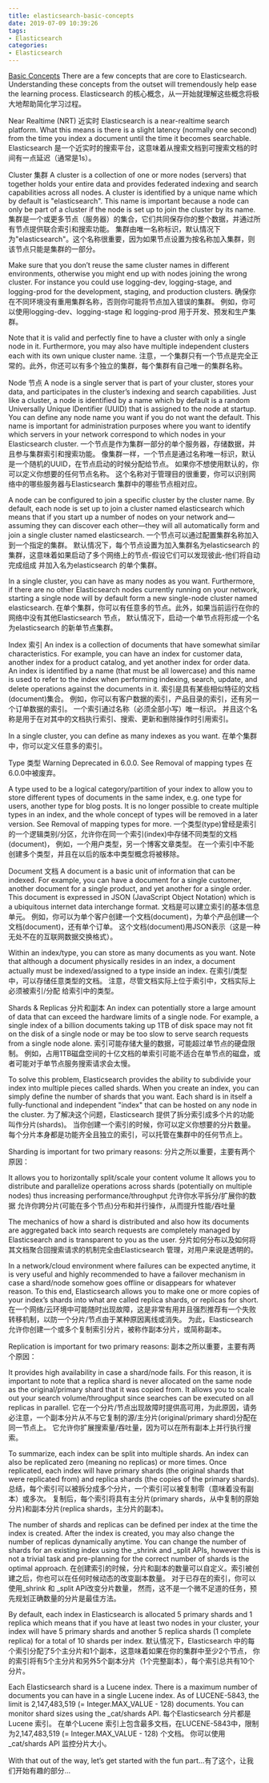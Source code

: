 ```yaml
---
title: elasticsearch-basic-concepts
date: 2019-07-09 10:39:26
tags:
- Elasticsearch
categories:
- Elasticsearch
---
```

[Basic Concepts](https://www.elastic.co/guide/en/elasticsearch/reference/6.5/getting-started-concepts.html#getting-started-concepts)
There are a few concepts that are core to Elasticsearch. 
Understanding these concepts from the outset will tremendously help ease the learning process.
Elasticsearch 的核心概念，从一开始就理解这些概念将极大地帮助简化学习过程。

Near Realtime (NRT)
近实时
Elasticsearch is a near-realtime search platform. 
What this means is there is a slight latency (normally one second) 
from the time you index a document until the time it becomes searchable.
Elasticsearch 是一个近实时的搜索平台，这意味着从搜索文档到可搜索文档的时间有一点延迟（通常是1s）。
<!-- more -->
Cluster
集群
A cluster is a collection of one or more nodes (servers) that together holds your entire data 
and provides federated indexing and search capabilities across all nodes. 
A cluster is identified by a unique name which by default is "elasticsearch". 
This name is important because a node can only be part of a cluster if the node is set up to join the cluster by its name.
集群是一个或更多节点（服务器）的集合，它们共同保存你的整个数据，并通过所有节点提供联合索引和搜索功能。
集群由唯一名称标识，默认情况下为"elasticsearch"。这个名称很重要，因为如果节点设置为按名称加入集群，则该节点只能是集群的一部分。

Make sure that you don’t reuse the same cluster names in different environments, 
otherwise you might end up with nodes joining the wrong cluster. 
For instance you could use logging-dev, logging-stage, and logging-prod for the development, staging, and production clusters.
确保你在不同环境没有重用集群名称，否则你可能将节点加入错误的集群。
例如，你可以使用logging-dev、logging-stage 和 logging-prod 用于开发、预发和生产集群。

Note that it is valid and perfectly fine to have a cluster with only a single node in it. 
Furthermore, you may also have multiple independent clusters each with its own unique cluster name.
注意，一个集群只有一个节点是完全正常的。此外，你还可以有多个独立的集群，每个集群有自己唯一的集群名称。

Node
节点
A node is a single server that is part of your cluster, stores your data, 
and participates in the cluster’s indexing and search capabilities. Just like a cluster, 
a node is identified by a name which by default is a random Universally Unique IDentifier (UUID) 
that is assigned to the node at startup. 
You can define any node name you want if you do not want the default. 
This name is important for administration purposes where you want to 
identify which servers in your network correspond to which nodes in your Elasticsearch cluster.
一个节点是作为集群一部分的单个服务器，存储数据，并且参与集群索引和搜索功能。
像集群一样，一个节点是通过名称唯一标识，默认是一个随机的UUID，在节点启动的时候分配给节点。
如果你不想使用默认的，你可以定义你想要的任何节点名称。
这个名称对于管理目的很重要，你可以识别网络中的哪些服务器与Elasticsearch 集群中的哪些节点相对应。

A node can be configured to join a specific cluster by the cluster name. 
By default, each node is set up to join a cluster named elasticsearch which means that if you start up a number of 
nodes on your network and—​assuming they can discover each other—​they will all automatically 
form and join a single cluster named elasticsearch.
一个节点可以通过配置集群名称加入到一个指定的集群。
默认情况下，每个节点设置为加入集群名为elasticsearch 的集群，这意味着如果启动了多个网络上的节点-假设它们可以发现彼此-他们将自动完成组成
并加入名为elasticsearch 的单个集群。

In a single cluster, you can have as many nodes as you want. 
Furthermore, if there are no other Elasticsearch nodes currently running on your network, 
starting a single node will by default form a new single-node cluster named elasticsearch.
在单个集群，你可以有任意多的节点。此外，如果当前运行在你的网络中没有其他Elasticsearch 节点，
默认情况下，启动一个单节点将形成一个名为elasticsearch 的新单节点集群。

Index
索引
An index is a collection of documents that have somewhat similar characteristics. 
For example, you can have an index for customer data, another index for a product catalog, 
and yet another index for order data. An index is identified by a name (that must be all lowercase) 
and this name is used to refer to the index when performing indexing, search, update, and delete operations against the documents in it.
索引是具有某些相似特征的文档(document)集合。
例如，你可以有客户数据的索引，产品目录的索引，还有另一个订单数据的索引。
一个索引通过名称（必须全部小写）唯一标识。
并且这个名称是用于在对其中的文档执行索引、搜索、更新和删除操作时引用索引。

In a single cluster, you can define as many indexes as you want.
在单个集群中，你可以定义任意多的索引。

Type
类型
Warning
Deprecated in 6.0.0.
See Removal of mapping types
在6.0.0中被废弃。

A type used to be a logical category/partition of your index to allow you to 
store different types of documents in the same index, e.g. one type for users, 
another type for blog posts. 
It is no longer possible to create multiple types in an index, 
and the whole concept of types will be removed in a later version. See Removal of mapping types for more.
一个类型(type)曾经是索引的一个逻辑类别/分区，允许你在同一个索引(index)中存储不同类型的文档(document)，
例如，一个用户类型，另一个博客文章类型。
在一个索引中不能创建多个类型，并且在以后的版本中类型概念将被移除。

Document
文档
A document is a basic unit of information that can be indexed. 
For example, you can have a document for a single customer, another document for a single product, 
and yet another for a single order. This document is expressed in JSON (JavaScript Object Notation) 
which is a ubiquitous internet data interchange format.
文档是可以建立索引的基本信息单元。
例如，你可以为单个客户创建一个文档(document)，为单个产品创建一个文档(document)，还有单个订单。
这个文档(document)用JSON表示（这是一种无处不在的互联网数据交换格式）。

Within an index/type, you can store as many documents as you want. 
Note that although a document physically resides in an index, 
a document actually must be indexed/assigned to a type inside an index.
在索引/类型中，可以存储任意类型的文档。
注意，尽管文档实际上位于索引中，文档实际上必须被索引/分配 给索引中的类型。

Shards & Replicas
分片和副本
An index can potentially store a large amount of data that can exceed the hardware limits of a single node. 
For example, a single index of a billion documents taking up 1TB of disk space may not fit on the disk 
of a single node or may be too slow to serve search requests from a single node alone.
索引可能存储大量的数据，可能超过单节点的硬盘限制。
例如，占用1TB磁盘空间的十亿文档的单索引可能不适合在单节点的磁盘，或者可能对于单节点服务搜索请求会太慢。

To solve this problem, Elasticsearch provides the ability to subdivide your index into multiple pieces called shards. 
When you create an index, you can simply define the number of shards that you want. 
Each shard is in itself a fully-functional and independent "index" that can be hosted on any node in the cluster.
为了解决这个问题，Elasticsearch 提供了拆分索引成多个片的功能叫作分片(shards)。
当你创建一个索引的时候，你可以定义你想要的分片数量。
每个分片本身都是功能齐全且独立的索引，可以托管在集群中的任何节点上。

Sharding is important for two primary reasons:
分片之所以重要，主要有两个原因：

It allows you to horizontally split/scale your content volume
It allows you to distribute and parallelize operations across shards (potentially on multiple nodes) thus increasing performance/throughput
允许你水平拆分/扩展你的数据
允许你跨分片(可能在多个节点)分布和并行操作，从而提升性能/吞吐量

The mechanics of how a shard is distributed and also how its documents are aggregated back into search requests 
are completely managed by Elasticsearch and is transparent to you as the user.
分片如何分布以及如何将其文档聚合回搜索请求的机制完全由Elasticsearch 管理，对用户来说是透明的。

In a network/cloud environment where failures can be expected anytime, it is very useful and highly recommended to 
have a failover mechanism in case a shard/node somehow goes offline or disappears for whatever reason. 
To this end, Elasticsearch allows you to make one or more copies 
of your index’s shards into what are called replica shards, or replicas for short.
在一个网络/云环境中可能随时出现故障，这是非常有用并且强烈推荐有一个失败转移机制，以防一个分片/节点由于某种原因离线或消失。
为此，Elasticsearch 允许你创建一个或多个复制索引分片，被称作副本分片，或简称副本。

Replication is important for two primary reasons:
副本之所以重要，主要有两个原因：

It provides high availability in case a shard/node fails. For this reason, 
it is important to note that a replica shard is never allocated on the same node as the original/primary shard that it was copied from.
It allows you to scale out your search volume/throughput since searches can be executed on all replicas in parallel.
它在一个分片/节点出现故障时提供高可用，为此原因，请务必注意，一个副本分片从不与它复制的源/主分片(original/primary shard)分配在同一节点上。
它允许你扩展搜索量/吞吐量，因为可以在所有副本上并行执行搜索。

To summarize, each index can be split into multiple shards. An index can also be replicated zero (meaning no replicas) or more times. 
Once replicated, each index will have primary shards (the original shards that were replicated from) and replica shards (the copies of the primary shards).
总结，每个索引可以被拆分成多个分片，一个索引可以被复制零（意味着没有副本）或多次。
复制后，每个索引将具有主分片(primary shards，从中复制的原始分片)和副本分片(replica shards，主分片的副本)。

The number of shards and replicas can be defined per index at the time the index is created. 
After the index is created, you may also change the number of replicas dynamically anytime. 
You can change the number of shards for an existing index using the _shrink and _split APIs, 
however this is not a trivial task and pre-planning for the correct number of shards is the optimal approach.
在创建索引的时候，分片和副本的数量可以自定义。索引被创建之后，你也可以在任何时候动态的改变副本数量。
对于已存在的索引，你可以使用_shrink 和 _split API改变分片数量，
然而，这不是一个微不足道的任务，预先规划正确数量的分片是最佳方法。

By default, each index in Elasticsearch is allocated 5 primary shards and 1 replica which means that 
if you have at least two nodes in your cluster, your index will have 5 primary shards 
and another 5 replica shards (1 complete replica) for a total of 10 shards per index.
默认情况下，Elasticsearch 中的每个索引分配了5个主分片和1个副本，这意味着如果在你的集群中至少2个节点，
你的索引将有5个主分片和另外5个副本分片（1个完整副本），每个索引总共有10个分片。

Each Elasticsearch shard is a Lucene index. 
There is a maximum number of documents you can have in a single Lucene index. 
As of LUCENE-5843, the limit is 2,147,483,519 (= Integer.MAX_VALUE - 128) documents. 
You can monitor shard sizes using the _cat/shards API.
每个Elasticsearch 分片都是Lucene 索引。
在单个Lucene 索引上包含最多文档，在LUCENE-5843中，限制为2,147,483,519 (= Integer.MAX_VALUE - 128) 个文档。 
你可以使用_cat/shards API 监控分片大小。

With that out of the way, let’s get started with the fun part…​
有了这个，让我们开始有趣的部分...





























